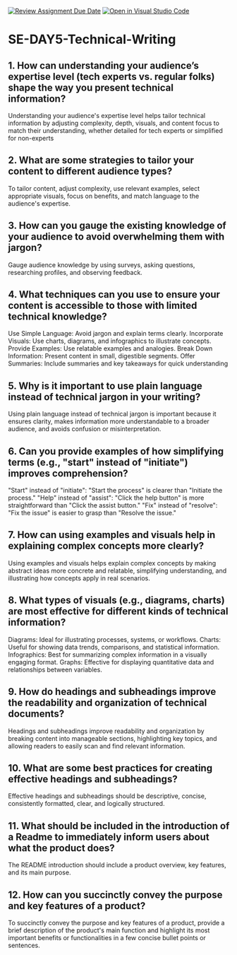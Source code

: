 [![Review Assignment Due Date](https://classroom.github.com/assets/deadline-readme-button-22041afd0340ce965d47ae6ef1cefeee28c7c493a6346c4f15d667ab976d596c.svg)](https://classroom.github.com/a/zsAR-pyY)
[![Open in Visual Studio Code](https://classroom.github.com/assets/open-in-vscode-2e0aaae1b6195c2367325f4f02e2d04e9abb55f0b24a779b69b11b9e10269abc.svg)](https://classroom.github.com/online_ide?assignment_repo_id=15710884&assignment_repo_type=AssignmentRepo)
# SE-DAY5-Technical-Writing
## 1. How can understanding your audience’s expertise level (tech experts vs. regular folks) shape the way you present technical information?
Understanding your audience's expertise level helps tailor technical information by adjusting complexity, depth, visuals, and content focus to match their understanding, whether detailed for tech experts or simplified for non-experts
## 2. What are some strategies to tailor your content to different audience types?
To tailor content, adjust complexity, use relevant examples, select appropriate visuals, focus on benefits, and match language to the audience's expertise.
## 3. How can you gauge the existing knowledge of your audience to avoid overwhelming them with jargon?
Gauge audience knowledge by using surveys, asking questions, researching profiles, and observing feedback.
## 4. What techniques can you use to ensure your content is accessible to those with limited technical knowledge?
Use Simple Language: Avoid jargon and explain terms clearly.
Incorporate Visuals: Use charts, diagrams, and infographics to illustrate concepts.
Provide Examples: Use relatable examples and analogies.
Break Down Information: Present content in small, digestible segments.
Offer Summaries: Include summaries and key takeaways for quick understanding
## 5. Why is it important to use plain language instead of technical jargon in your writing?
Using plain language instead of technical jargon is important because it ensures clarity, makes information more understandable to a broader audience, and avoids confusion or misinterpretation.
## 6. Can you provide examples of how simplifying terms (e.g., "start" instead of "initiate") improves comprehension?
"Start" instead of "initiate": "Start the process" is clearer than "Initiate the process."
"Help" instead of "assist": "Click the help button" is more straightforward than "Click the assist button."
"Fix" instead of "resolve": "Fix the issue" is easier to grasp than "Resolve the issue."
## 7. How can using examples and visuals help in explaining complex concepts more clearly?
Using examples and visuals helps explain complex concepts by making abstract ideas more concrete and relatable, simplifying understanding, and illustrating how concepts apply in real scenarios.
## 8. What types of visuals (e.g., diagrams, charts) are most effective for different kinds of technical information?
Diagrams: Ideal for illustrating processes, systems, or workflows.
Charts: Useful for showing data trends, comparisons, and statistical information.
Infographics: Best for summarizing complex information in a visually engaging format.
Graphs: Effective for displaying quantitative data and relationships between variables.
## 9. How do headings and subheadings improve the readability and organization of technical documents?
Headings and subheadings improve readability and organization by breaking content into manageable sections, highlighting key topics, and allowing readers to easily scan and find relevant information.
## 10. What are some best practices for creating effective headings and subheadings?
Effective headings and subheadings should be descriptive, concise, consistently formatted, clear, and logically structured.
## 11. What should be included in the introduction of a Readme to immediately inform users about what the product does?
The README introduction should include a product overview, key features, and its main purpose.
## 12. How can you succinctly convey the purpose and key features of a product?
To succinctly convey the purpose and key features of a product, provide a brief description of the product's main function and highlight its most important benefits or functionalities in a few concise bullet points or sentences.
